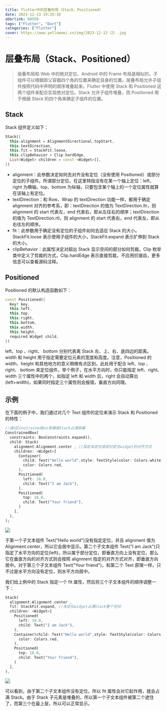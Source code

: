 ```yaml
---
title: flutter中的层叠布局（Stack、Positioned）
date: 2023-12-13 19:35:30
abbrlink: 60550
tags: ["Flutter", "Dart"]
categories: ["Flutter"]
cover: https://www.yellowwei.cn/img/2023-12-13（2）.jpg
---
```


# 层叠布局（Stack、Positioned）

> 层叠布局和 Web 中的绝对定位、Android 中的 Frame 布局是相似的，子组件可以根据距父容器四个角的位置来确定自身的位置。层叠布局允许子组件按照代码中声明的顺序堆叠起来。Flutter 中使用 Stack 和 Positioned 这两个组件来配合实现绝对定位。Stack 允许子组件堆叠，而 Positioned 用于根据 Stack 的四个角来确定子组件的位置。

## Stack

Stack 组件定义如下：

```dart
Stack({
  this.alignment = AlignmentDirectional.topStart,
  this.textDirection,
  this.fit = StackFit.loose,
  this.clipBehavior = Clip.hardEdge,
  List<Widget> children = const <Widget>[],
})
```

- alignment：此参数决定如何去对齐没有定位（没有使用 Positioned）或部分定位的子组件。所谓部分定位，在这里特指没有在某一个轴上定位：left、right 为横轴，top、bottom 为纵轴，只要包含某个轴上的一个定位属性就算在该轴上有定位。
- textDirection：和 Row、Wrap 的 textDirection 功能一样，都用于确定 alignment 对齐的参考系，即：textDirection 的值为 TextDirection.ltr，则 alignment 的 start 代表左，end 代表右，即从左往右的顺序；textDirection 的值为 TextDirection.rtl，则 alignment 的 start 代表右，end 代表左，即从右往左的顺序。
- fit：此参数用于确定没有定位的子组件如何去适应 Stack 的大小。StackFit.loose 表示使用子组件的大小，StackFit.expand 表示扩伸到 Stack 的大小。
- clipBehavior：此属性决定对超出 Stack 显示空间的部分如何剪裁，Clip 枚举类中定义了剪裁的方式，Clip.hardEdge 表示直接剪裁，不应用抗锯齿，更多信息可以查看源码注释。

## Positioned

Positioned 的默认构造函数如下：

```dart
const Positioned({
  Key? key,
  this.left,
  this.top,
  this.right,
  this.bottom,
  this.width,
  this.height,
  required Widget child,
})
```

left、top 、right、 bottom 分别代表离 Stack 左、上、右、底四边的距离。width 和 height 用于指定需要定位元素的宽度和高度。注意，Positioned 的 width、height 和其他地方的意义稍微有点区别，此处用于配合 left、top 、right、 bottom 来定位组件，举个例子，在水平方向时，你只能指定 left、right、width 三个属性中的两个，如指定 left 和 width 后，right 会自动算出(left+width)，如果同时指定三个属性则会报错，垂直方向同理。

## 示例

在下面的例子中，我们通过对几个 Text 组件的定位来演示 Stack 和 Positioned 的特性：

```dart
//通过ConstrainedBox来确保Stack占满屏幕
ConstrainedBox(
  constraints: BoxConstraints.expand(),
  child: Stack(
    alignment:Alignment.center , //指定未定位或部分定位widget的对齐方式
    children: <Widget>[
      Container(
        child: Text("Hello world",style: TextStyle(color: Colors.white)),
        color: Colors.red,
      ),
      Positioned(
        left: 18.0,
        child: Text("I am Jack"),
      ),
      Positioned(
        top: 18.0,
        child: Text("Your friend"),
      )
    ],
  ),
);
```

![](https://www.yellowwei.cn/img/2023-12-13.png)

于第一个子文本组件 Text("Hello world")没有指定定位，并且 alignment 值为 Alignment.center，所以它会居中显示。第二个子文本组件 Text("I am Jack")只指定了水平方向的定位(left)，所以属于部分定位，即垂直方向上没有定位，那么它在垂直方向的对齐方式则会按照 alignment 指定的对齐方式对齐，即垂直方向居中。对于第三个子文本组件 Text("Your friend")，和第二个 Text 原理一样，只不过是水平方向没有定位，则水平方向居中。

我们给上例中的 Stack 指定一个 fit 属性，然后将三个子文本组件的顺序调整一下：

```dart
Stack(
  alignment:Alignment.center ,
  fit: StackFit.expand, //未定位widget占满Stack整个空间
  children: <Widget>[
    Positioned(
      left: 18.0,
      child: Text("I am Jack"),
    ),
    Container(child: Text("Hello world",style: TextStyle(color: Colors.white)),
      color: Colors.red,
    ),
    Positioned(
      top: 18.0,
      child: Text("Your friend"),
    )
  ],
),
```

![](https://www.yellowwei.cn/img/2023-12-13（1）.png)

可以看到，由于第二个子文本组件没有定位，所以 fit 属性会对它起作用，就会占满 Stack。由于 Stack 子元素是堆叠的，所以第一个子文本组件被第二个遮住了，而第三个在最上层，所以可以正常显示。
